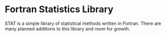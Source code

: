 Fortran Statistics Library
==========================

STAT is a simple library of statistical methods written in Fortran. There are many planned additions to this library and room for growth.
